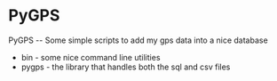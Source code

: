 PyGPS
=====

PyGPS -- Some simple scripts to add my gps data into a nice database

* bin   - some nice command line utilities
* pygps - the library that handles both the sql and csv files

